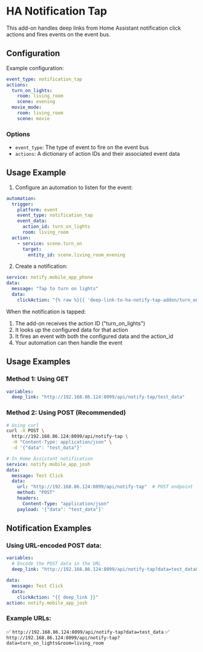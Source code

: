# HA Notification Tap

This add-on handles deep links from Home Assistant notification click actions and fires events on the event bus.

## Configuration

Example configuration:

```yaml
event_type: notification_tap
actions:
  turn_on_lights:
    room: living_room
    scene: evening
  movie_mode:
    room: living_room
    scene: movie
```

### Options

- `event_type`: The type of event to fire on the event bus
- `actions`: A dictionary of action IDs and their associated event data

## Usage Example

1. Configure an automation to listen for the event:

```yaml
automation:
  trigger:
    platform: event
    event_type: notification_tap
    event_data:
      action_id: turn_on_lights
      room: living_room
  action:
    - service: scene.turn_on
      target:
        entity_id: scene.living_room_evening
```

2. Create a notification:

```yaml
service: notify.mobile_app_phone
data:
  message: "Tap to turn on lights"
  data:
    clickAction: "{% raw %}{{ 'deep-link-to-ha-notify-tap-addon/turn_on_lights' }}{% endraw %}"
```

When the notification is tapped:
1. The add-on receives the action ID ("turn_on_lights")
2. It looks up the configured data for that action
3. It fires an event with both the configured data and the action_id
4. Your automation can then handle the event

## Usage Examples

### Method 1: Using GET
```yaml
variables:
  deep_link: "http://192.168.86.124:8099/api/notify-tap/test_data"
```

### Method 2: Using POST (Recommended)
```bash
# Using curl
curl -X POST \
  http://192.168.86.124:8099/api/notify-tap \
  -H "Content-Type: application/json" \
  -d '{"data": "test_data"}'
```

```yaml
# In Home Assistant notification
service: notify.mobile_app_josh
data:
  message: Test Click
  data:
    url: "http://192.168.86.124:8099/api/notify-tap"  # POST endpoint
    method: "POST"
    headers:
      Content-Type: "application/json"
    payload: '{"data": "test_data"}'
```

## Notification Examples

### Using URL-encoded POST data:
```yaml
variables:
  # Encode the POST data in the URL
  deep_link: "http://192.168.86.124:8099/api/notify-tap?data=test_data&action=turn_on_lights"

data:
  message: Test Click
  data:
    clickAction: "{{ deep_link }}"
action: notify.mobile_app_josh
```

### Example URLs:
✅ `http://192.168.86.124:8099/api/notify-tap?data=test_data`
✅ `http://192.168.86.124:8099/api/notify-tap?data=turn_on_lights&room=living_room`
